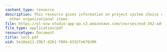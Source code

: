 ```yaml
---
content_type: resource
description: This resource gives information on project system choice criteria, and
  other organizational items.
file: https://ol-ocw-studio-app-qa.s3.amazonaws.com/courses/esd-342-advanced-system-architecture-spring-2006/5e18ea1129b7d261f0046332fe676306_lec5.pdf
file_type: application/pdf
resourcetype: Document
title: lec5.pdf
uid: 5e18ea11-29b7-d261-f004-6332fe676306
---
```

